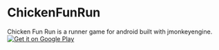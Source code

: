 # ChickenFunRun
Chicken Fun Run is a runner game for android built with jmonkeyengine.
<a href='https://play.google.com/store/apps/details?id=com.darkfig.plasmalivewallpaper.android&pcampaignid=MKT-Other-global-all-co-prtnr-py-PartBadge-Mar2515-1'><img alt='Get it on Google Play' src='https://play.google.com/intl/en_us/badges/images/generic/en_badge_web_generic.png'/></a>
